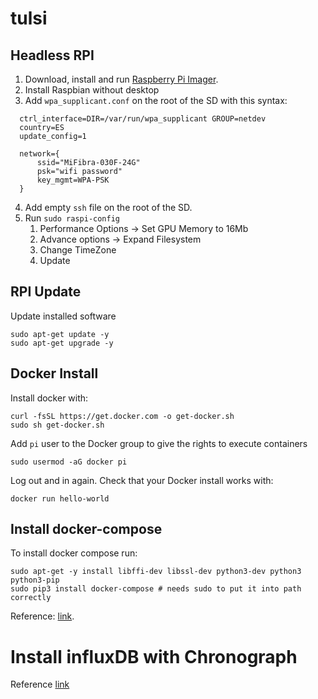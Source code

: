 # tulsi

## Headless RPI

1. Download, install and run [Raspberry Pi Imager](https://www.raspberrypi.org/downloads/).
2. Install Raspbian without desktop
3. Add `wpa_supplicant.conf` on the root of the SD with this syntax: 
```shell
  ctrl_interface=DIR=/var/run/wpa_supplicant GROUP=netdev
  country=ES
  update_config=1

  network={
      ssid="MiFibra-030F-24G"
      psk="wifi password"
      key_mgmt=WPA-PSK
  }
  ```
4. Add empty `ssh` file on the root of the SD.
5. Run `sudo raspi-config`
   1. Performance Options -> Set GPU Memory to 16Mb
   2. Advance options -> Expand Filesystem
   3. Change TimeZone
   4. Update

## RPI Update
Update installed software
```shell
sudo apt-get update -y
sudo apt-get upgrade -y
```

## Docker Install
Install docker with:
```shell
curl -fsSL https://get.docker.com -o get-docker.sh
sudo sh get-docker.sh
```

Add `pi` user to the Docker group to give the rights to execute containers
```shell
sudo usermod -aG docker pi
```
Log out and in again. Check that your Docker install works with:
```shell
docker run hello-world
```

## Install docker-compose

To install docker compose run:
```shell
sudo apt-get -y install libffi-dev libssl-dev python3-dev python3 python3-pip
sudo pip3 install docker-compose # needs sudo to put it into path correctly
```

Reference: [link](https://blog.anoff.io/2020-12-install-docker-raspi/).

# Install influxDB with Chronograph

Reference [link](https://blog.anoff.io/2020-12-run-influx-on-raspi-docker-compose/)